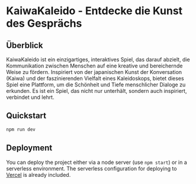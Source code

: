 # KaiwaKaleido - Entdecke die Kunst des Gesprächs

## Überblick

KaiwaKaleido ist ein einzigartiges, interaktives Spiel, das darauf abzielt, die Kommunikation zwischen Menschen auf eine kreative und bereichernde Weise zu fördern. Inspiriert von der japanischen Kunst der Konversation (Kaiwa) und der faszinierenden Vielfalt eines Kaleidoskops, bietet dieses Spiel eine Plattform, um die Schönheit und Tiefe menschlicher Dialoge zu erkunden. Es ist ein Spiel, das nicht nur unterhält, sondern auch inspiriert, verbindet und lehrt.

## Quickstart

```bash
npm run dev
```

## Deployment

You can deploy the project either via a node server (use `npm start`) or in a serverless environment. The serverless configuration for deploying to [Vercel](https://vercel.com/) is already included.
